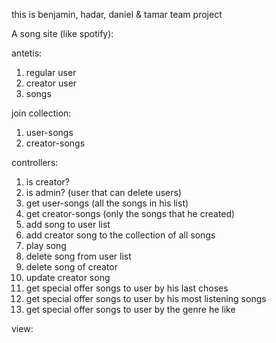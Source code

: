 this is benjamin, hadar, daniel & tamar team project

A song site (like spotify):

antetis:
1) regular user
2) creator user
3) songs

join collection:
1) user-songs
2) creator-songs

controllers:
1) is creator?
2) is admin? (user that can delete users)
3) get user-songs (all the songs in his list)
4) get creator-songs (only the songs that he created)
5) add song to user list
6) add creator song to the collection of all songs 
7) play song
8) delete song from user list
9) delete song of creator
10) update creator song
11) get special offer songs to user by his last choses
12) get special offer songs to user by his most listening songs
13) get special offer songs to user by the genre he like

view: